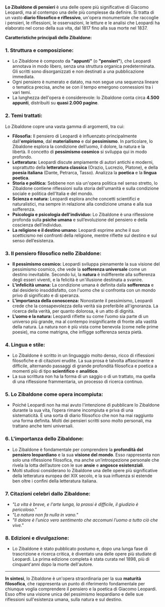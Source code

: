 **Lo Zibaldone di pensieri** è una delle opere più significative di Giacomo Leopardi, ma al contempo una delle più complesse da definire. Si tratta di un vasto **diario filosofico e riflessivo**, un'opera monumentale che raccoglie i pensieri, le riflessioni, le osservazioni, le letture e le analisi che Leopardi ha elaborato nel corso della sua vita, dal 1817 fino alla sua morte nel 1837.

**Caratteristiche principali dello Zibaldone:**

### 1. **Struttura e composizione:**

- Lo Zibaldone è composto da **"appunti"** (o **"pensieri"**), che Leopardi annotava in modo libero, senza una struttura organica predeterminata. Gli scritti sono disorganizzati e non destinati a una pubblicazione immediata.
- Ogni pensiero è numerato e datato, ma non segue una sequenza lineare o tematica precisa, anche se con il tempo emergono connessioni tra i vari temi.
- La lunghezza dell'opera è considerevole: lo Zibaldone conta circa **4.500 appunti**, distribuiti su **quasi 2.000 pagine**.

### 2. **Temi trattati:**

Lo Zibaldone copre una vasta gamma di argomenti, tra cui:

- **Filosofia:** Il pensiero di Leopardi è influenzato principalmente dall'**empirismo**, dal **materialismo** e dal **pessimismo**. In particolare, lo Zibaldone esplora la condizione dell’uomo, il dolore, la natura e la libertà. Il concetto di **pessimismo cosmico** si sviluppa qui in modo profondo.
- **Letteratura:** Leopardi discute ampiamente di autori antichi e moderni, soprattutto della **letteratura classica** (Orazio, Lucrezio, Platone), e della **poesia italiana** (Dante, Petrarca, Tasso). Analizza la **poetica** e la **lingua poetica**.
- **Storia e politica:** Sebbene non sia un'opera politica nel senso stretto, lo Zibaldone contiene riflessioni sulla storia dell'umanità e sulla condizione sociale e politica dell'Italia e del mondo.
- **Scienza e natura:** Leopardi esplora anche concetti scientifici e naturalistici, ma sempre in relazione alla condizione umana e alla sua sofferenza.
- **Psicologia e psicologia dell'individuo:** Lo Zibaldone è una riflessione profonda sulla **psiche umana** e sull’evoluzione del pensiero e della coscienza dell’individuo.
- **La religione e il destino umano:** Leopardi esprime anche il suo scetticismo nei confronti della religione, mentre riflette sul destino e sul senso dell’esistenza.

### 3. **Il pensiero filosofico nello Zibaldone:**

- **Il pessimismo cosmico:** Leopardi sviluppa pienamente la sua visione del pessimismo cosmico, che vede la **sofferenza universale** come un destino inevitabile. Secondo lui, la **natura** è indifferente alla sofferenza degli esseri viventi, e la felicità è un'illusione destinata a svanire.
- **L'infelicità umana:** La condizione umana è definita dalla **sofferenza** e dal desiderio insoddisfatto, con l'uomo che si confronta con un mondo privo di significato e di speranza.
- **L'importanza della conoscenza:** Nonostante il pessimismo, Leopardi crede che la consapevolezza della verità sia preferibile all'ignoranza. La ricerca della verità, per quanto dolorosa, è un atto di dignità.
- **L’uomo e la natura:** Leopardi riflette su come l’uomo sia parte di un universo più grande, ma al contempo insignificante di fronte alla vastità della natura. La natura non è più vista come benevola (come nelle prime poesie), ma come matrigna, che infligge sofferenza senza pietà.

### 4. **Lingua e stile:**

- Lo Zibaldone è scritto in un linguaggio molto denso, ricco di riflessioni filosofiche e di citazioni erudite. La sua prosa è talvolta affascinante e difficile, alternando passaggi di grande profondità filosofica e poetica a momenti più di tipo **scientifico** e **analitico**.
- La sua scrittura non ha la forma di un saggio o di un trattato, ma quella di una riflessione frammentaria, un processo di ricerca continuo.

### 5. **Lo Zibaldone come opera incompiuta:**

- Poiché Leopardi non ha mai avuto l'intenzione di pubblicare lo Zibaldone durante la sua vita, l’opera rimane incompiuta e priva di una sistematicità. È una sorta di diario filosofico che non ha mai raggiunto una forma definita. Molti dei pensieri scritti sono molto personali, ma trattano anche temi universali.

### 6. **L'importanza dello Zibaldone:**

- Lo Zibaldone è fondamentale per comprendere la **profondità del pensiero leopardiano** e la sua **visione del mondo**. Esso rappresenta non solo una riflessione filosofica, ma anche un'introspezione personale che rivela la lotta dell’autore con le sue **ansie** e **angosce esistenziali**.
- Molti studiosi considerano lo Zibaldone una delle opere più significative della letteratura europea del XIX secolo, e la sua influenza si estende ben oltre i confini della letteratura italiana.

### 7. **Citazioni celebri dallo Zibaldone:**

- _"La vita è breve, e l'arte lunga, la prassi è difficile, il giudizio è pericoloso."_
- _"La natura non fa nulla in vano."_
- _"Il dolore è l’unico vero sentimento che accomuni l’uomo a tutto ciò che vive."_

### 8. **Edizioni e divulgazione:**

- Lo Zibaldone è stato pubblicato postumo e, dopo una lunga fase di trascrizione e ricerca critica, è diventato una delle opere più studiate di Leopardi. La prima edizione completa è stata curata nel 1898, più di cinquant'anni dopo la morte dell'autore.

---

**In sintesi**, lo Zibaldone è un'opera straordinaria per la sua **maturità filosofica**, che rappresenta un punto di riferimento fondamentale per chiunque voglia comprendere il pensiero e la poetica di Giacomo Leopardi. Esso offre una visione unica del pessimismo leopardiano e delle sue riflessioni sull'esistenza umana, sulla natura e sul destino.